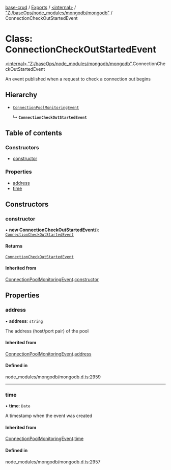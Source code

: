 [base-crud](../README.md) / [Exports](../modules.md) / [\<internal\>](../modules/internal_.md) / ["Z:/baseOps/node\_modules/mongodb/mongodb"](../modules/internal_._Z__baseOps_node_modules_mongodb_mongodb_.md) / ConnectionCheckOutStartedEvent

# Class: ConnectionCheckOutStartedEvent

[\<internal\>](../modules/internal_.md).["Z:/baseOps/node\_modules/mongodb/mongodb"](../modules/internal_._Z__baseOps_node_modules_mongodb_mongodb_.md).ConnectionCheckOutStartedEvent

An event published when a request to check a connection out begins

## Hierarchy

- [`ConnectionPoolMonitoringEvent`](internal_._Z__baseOps_node_modules_mongodb_mongodb_.ConnectionPoolMonitoringEvent.md)

  ↳ **`ConnectionCheckOutStartedEvent`**

## Table of contents

### Constructors

- [constructor](internal_._Z__baseOps_node_modules_mongodb_mongodb_.ConnectionCheckOutStartedEvent.md#constructor)

### Properties

- [address](internal_._Z__baseOps_node_modules_mongodb_mongodb_.ConnectionCheckOutStartedEvent.md#address)
- [time](internal_._Z__baseOps_node_modules_mongodb_mongodb_.ConnectionCheckOutStartedEvent.md#time)

## Constructors

### constructor

• **new ConnectionCheckOutStartedEvent**(): [`ConnectionCheckOutStartedEvent`](internal_._Z__baseOps_node_modules_mongodb_mongodb_.ConnectionCheckOutStartedEvent.md)

#### Returns

[`ConnectionCheckOutStartedEvent`](internal_._Z__baseOps_node_modules_mongodb_mongodb_.ConnectionCheckOutStartedEvent.md)

#### Inherited from

[ConnectionPoolMonitoringEvent](internal_._Z__baseOps_node_modules_mongodb_mongodb_.ConnectionPoolMonitoringEvent.md).[constructor](internal_._Z__baseOps_node_modules_mongodb_mongodb_.ConnectionPoolMonitoringEvent.md#constructor)

## Properties

### address

• **address**: `string`

The address (host/port pair) of the pool

#### Inherited from

[ConnectionPoolMonitoringEvent](internal_._Z__baseOps_node_modules_mongodb_mongodb_.ConnectionPoolMonitoringEvent.md).[address](internal_._Z__baseOps_node_modules_mongodb_mongodb_.ConnectionPoolMonitoringEvent.md#address)

#### Defined in

node_modules/mongodb/mongodb.d.ts:2959

___

### time

• **time**: `Date`

A timestamp when the event was created

#### Inherited from

[ConnectionPoolMonitoringEvent](internal_._Z__baseOps_node_modules_mongodb_mongodb_.ConnectionPoolMonitoringEvent.md).[time](internal_._Z__baseOps_node_modules_mongodb_mongodb_.ConnectionPoolMonitoringEvent.md#time)

#### Defined in

node_modules/mongodb/mongodb.d.ts:2957
